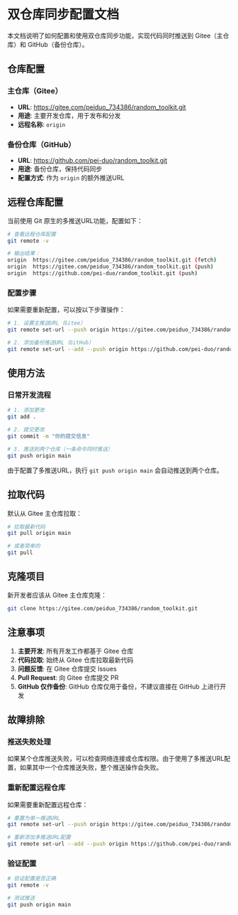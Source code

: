 # 双仓库同步配置文档

本文档说明了如何配置和使用双仓库同步功能，实现代码同时推送到 Gitee（主仓库）和 GitHub（备份仓库）。

## 仓库配置

### 主仓库（Gitee）
- **URL**: https://gitee.com/peiduo_734386/random_toolkit.git
- **用途**: 主要开发仓库，用于发布和分发
- **远程名称**: `origin`

### 备份仓库（GitHub）
- **URL**: https://github.com/pei-duo/random_toolkit.git
- **用途**: 备份仓库，保持代码同步
- **配置方式**: 作为 `origin` 的额外推送URL

## 远程仓库配置

当前使用 Git 原生的多推送URL功能，配置如下：

```bash
# 查看远程仓库配置
git remote -v

# 输出结果：
origin  https://gitee.com/peiduo_734386/random_toolkit.git (fetch)
origin  https://gitee.com/peiduo_734386/random_toolkit.git (push)
origin  https://github.com/pei-duo/random_toolkit.git (push)
```

### 配置步骤

如果需要重新配置，可以按以下步骤操作：

```bash
# 1. 设置主推送URL（Gitee）
git remote set-url --push origin https://gitee.com/peiduo_734386/random_toolkit.git

# 2. 添加备份推送URL（GitHub）
git remote set-url --add --push origin https://github.com/pei-duo/random_toolkit.git
```

## 使用方法

### 日常开发流程

```bash
# 1. 添加更改
git add .

# 2. 提交更改
git commit -m "你的提交信息"

# 3. 推送到两个仓库（一条命令同时推送）
git push origin main
```

由于配置了多推送URL，执行 `git push origin main` 会自动推送到两个仓库。

## 拉取代码

默认从 Gitee 主仓库拉取：

```bash
# 拉取最新代码
git pull origin main

# 或者简单的
git pull
```

## 克隆项目

新开发者应该从 Gitee 主仓库克隆：

```bash
git clone https://gitee.com/peiduo_734386/random_toolkit.git
```

## 注意事项

1. **主要开发**: 所有开发工作都基于 Gitee 仓库
2. **代码拉取**: 始终从 Gitee 仓库拉取最新代码
3. **问题反馈**: 在 Gitee 仓库提交 Issues
4. **Pull Request**: 向 Gitee 仓库提交 PR
5. **GitHub 仅作备份**: GitHub 仓库仅用于备份，不建议直接在 GitHub 上进行开发

## 故障排除

### 推送失败处理

如果某个仓库推送失败，可以检查网络连接或仓库权限。由于使用了多推送URL配置，如果其中一个仓库推送失败，整个推送操作会失败。

### 重新配置远程仓库

如果需要重新配置远程仓库：

```bash
# 重置为单一推送URL
git remote set-url --push origin https://gitee.com/peiduo_734386/random_toolkit.git

# 重新添加多推送URL配置
git remote set-url --add --push origin https://github.com/pei-duo/random_toolkit.git
```

### 验证配置

```bash
# 验证配置是否正确
git remote -v

# 测试推送
git push origin main
```